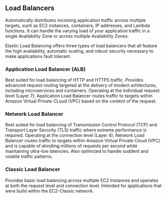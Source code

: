 ## Load Balancers
Automatically distributes incoming application traffic across multiple targets, such as EC2 instances, containers, IP addresses, and Lambda functions. It can handle the varying load of your application traffic in a single Availability Zone or across multiple Availability Zones. 

Elastic Load Balancing offers three types of load balancers that all feature the high availability, automatic scaling, and robust security necessary to make applications fault tolerant.

### Application Load Balancer (ALB)
Best suited for load balancing of HTTP and HTTPS traffic. Provides advanced request routing targeted at the delivery of modern arhitectures, including microservices and containers. Operating at the individual request level (Layer 7), Application Load Balancer routes traffic to targets within Amazon Virtual Private CLoud (VPC) based on the content of the request.

### Network Load Balancer
Best suited for load balancing of Transmission Control Protocol (TCP) and Transport Layer Security (TLS) traffic where extreme performance is required. Operating at the connection level (Layer 4), Network Load Balancer routes traffic to targets within Amazon Virtual Private Cloud (VPC) and is capable of ahndling millions of requests per second while maintaining ultra-low latencies. Also optimized to handle suddent and volatile traffic patterns.

### Classic Load Balancer
Provides basic load balancing across multiple EC2 Instances and operates at both the request level and connection level. Intended for applications that were build within the EC2-Classic network.

